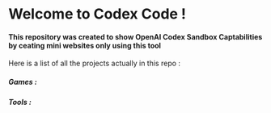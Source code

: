 # Welcome to Codex Code ! 
#### This repository was created to show OpenAI Codex Sandbox Captabilities by ceating mini websites only using this tool

Here is a list of all the projects actually in this repo :

##### Games : 

##### Tools :
